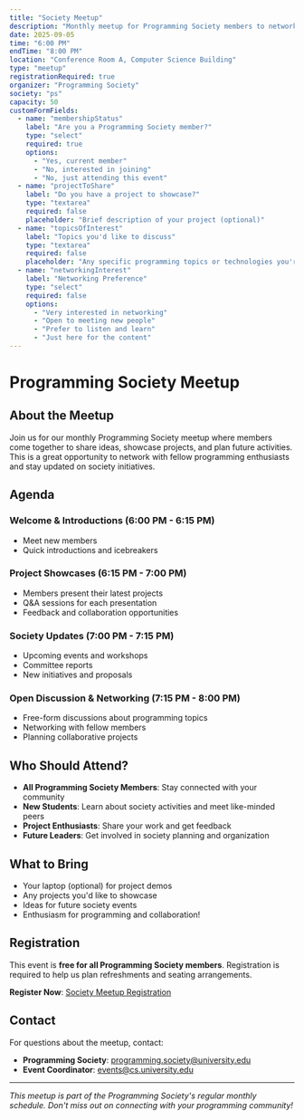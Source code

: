 ```yaml
---
title: "Society Meetup"
description: "Monthly meetup for Programming Society members to network, share projects, and discuss upcoming initiatives."
date: 2025-09-05
time: "6:00 PM"
endTime: "8:00 PM"
location: "Conference Room A, Computer Science Building"
type: "meetup"
registrationRequired: true
organizer: "Programming Society"
society: "ps"
capacity: 50
customFormFields:
  - name: "membershipStatus"
    label: "Are you a Programming Society member?"
    type: "select"
    required: true
    options:
      - "Yes, current member"
      - "No, interested in joining"
      - "No, just attending this event"
  - name: "projectToShare"
    label: "Do you have a project to showcase?"
    type: "textarea"
    required: false
    placeholder: "Brief description of your project (optional)"
  - name: "topicsOfInterest"
    label: "Topics you'd like to discuss"
    type: "textarea"
    required: false
    placeholder: "Any specific programming topics or technologies you're interested in discussing..."
  - name: "networkingInterest"
    label: "Networking Preference"
    type: "select"
    required: false
    options:
      - "Very interested in networking"
      - "Open to meeting new people"
      - "Prefer to listen and learn"
      - "Just here for the content"
---
```


# Programming Society Meetup

## About the Meetup

Join us for our monthly Programming Society meetup where members come together to share ideas, showcase projects, and plan future activities. This is a great opportunity to network with fellow programming enthusiasts and stay updated on society initiatives.

## Agenda

### Welcome & Introductions (6:00 PM - 6:15 PM)
- Meet new members
- Quick introductions and icebreakers

### Project Showcases (6:15 PM - 7:00 PM)
- Members present their latest projects
- Q&A sessions for each presentation
- Feedback and collaboration opportunities

### Society Updates (7:00 PM - 7:15 PM)
- Upcoming events and workshops
- Committee reports
- New initiatives and proposals

### Open Discussion & Networking (7:15 PM - 8:00 PM)
- Free-form discussions about programming topics
- Networking with fellow members
- Planning collaborative projects

## Who Should Attend?

- **All Programming Society Members**: Stay connected with your community
- **New Students**: Learn about society activities and meet like-minded peers
- **Project Enthusiasts**: Share your work and get feedback
- **Future Leaders**: Get involved in society planning and organization

## What to Bring

- Your laptop (optional) for project demos
- Any projects you'd like to showcase
- Ideas for future society events
- Enthusiasm for programming and collaboration!

## Registration

This event is **free for all Programming Society members**. Registration is required to help us plan refreshments and seating arrangements.

**Register Now**: [Society Meetup Registration](https://example.com/society-meetup)

## Contact

For questions about the meetup, contact:
- **Programming Society**: programming.society@university.edu
- **Event Coordinator**: events@cs.university.edu

---

*This meetup is part of the Programming Society's regular monthly schedule. Don't miss out on connecting with your programming community!*

